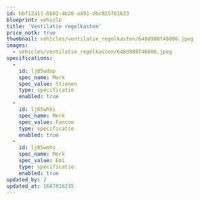 ```yaml
---
id: bbf12a11-8b02-4b26-a491-dbc925f61633
blueprint: vehicle
title: 'Ventilatie regelkasten'
price_notk: true
thumbnail: vehicles/ventilatie_regelkasten/648d988f46006.jpeg
images:
  - vehicles/ventilatie_regelkasten/648d988f46006.jpeg
specifications:
  -
    id: lj05wdop
    spec_name: Merk
    spec_value: Stienen
    type: specificatie
    enabled: true
  -
    id: lj05whbi
    spec_name: Merk
    spec_value: Fancom
    type: specificatie
    enabled: true
  -
    id: lj05wmhs
    spec_name: Merk
    spec_value: Emi
    type: specificatie
    enabled: true
updated_by: 2
updated_at: 1687016235
---
```

